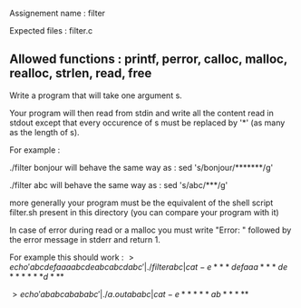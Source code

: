 Assignement name : filter

Expected files : filter.c

Allowed functions : printf, perror, calloc, malloc, realloc, strlen,
					read, free
-------------------------------------------------------------------------

Write a program that will take one argument s.

Your program will then read from stdin and write all the content read in
stdout except that every occurence of s must be replaced by '*' (as many
as the length of s).

For example :

./filter bonjour
will behave the same way as :
sed 's/bonjour/*******/g'

./filter abc
will behave the same way as :
sed 's/abc/***/g'

more generally your program must be the equivalent of the shell script
filter.sh present in this directory (you can compare your program with
it)

In case of error during read or a malloc you must write "Error: "
followed by the error message in stderr and return 1.

For example this should work :
$> echo 'abcdefaaaabcdeabcabcdabc' | ./filter abc | cat -e
***defaaa***de******d***$

$> echo 'ababcabababc' | ./a.out ababc | cat -e
*****ab*****$